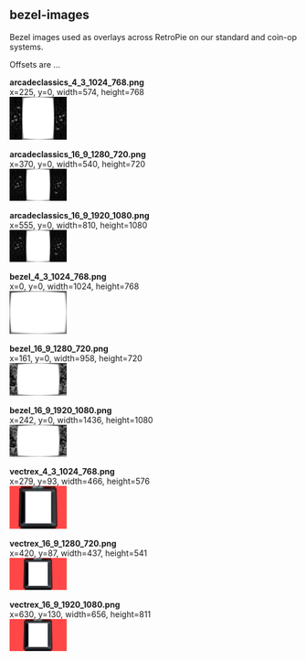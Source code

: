 ## bezel-images

Bezel images used as overlays across RetroPie on our standard and coin-op systems.

Offsets are ...

**arcadeclassics_4_3_1024_768.png**<br/>
x=225, y=0, width=574, height=768<br/>
<img src="arcadeclassics_4_3_1024_768.png" width="100" />

**arcadeclassics_16_9_1280_720.png**<br/>
x=370, y=0, width=540, height=720<br/>
<img src="arcadeclassics_16_9_1280_720.png" width="100" />

**arcadeclassics_16_9_1920_1080.png**<br/>
x=555, y=0, width=810, height=1080<br/>
<img src="arcadeclassics_16_9_1920_1080.png" width="100" />

**bezel_4_3_1024_768.png**<br/>
x=0, y=0, width=1024, height=768<br/>
<img src="bezel_4_3_1024_768.png" width="100" />

**bezel_16_9_1280_720.png**<br/>
x=161, y=0, width=958, height=720<br/>
<img src="bezel_16_9_1280_720.png" width="100" />

**bezel_16_9_1920_1080.png**<br/>
x=242, y=0, width=1436, height=1080<br/>
<img src="bezel_16_9_1920_1080.png" width="100" />

**vectrex_4_3_1024_768.png**<br/>
x=279, y=93, width=466, height=576<br/>
<img src="vectrex_4_3_1024_768.png" width="100" />

**vectrex_16_9_1280_720.png**<br/>
x=420, y=87, width=437, height=541<br/>
<img src="vectrex_16_9_1280_720.png" width="100" />

**vectrex_16_9_1920_1080.png**<br/>
x=630, y=130, width=656, height=811<br/>
<img src="vectrex_16_9_1920_1080.png" width="100" />
